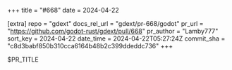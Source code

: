 +++
title = "#668"
date = 2024-04-22

[extra]
repo = "gdext"
docs_rel_url = "gdext/pr-668/godot"
pr_url = "https://github.com/godot-rust/gdext/pull/668"
pr_author = "Lamby777"
sort_key = 2024-04-22
date_time = 2024-04-22T05:27:24Z
commit_sha = "c8d3babf850b310cca6164b48b2c399ddeddc736"
+++

$PR_TITLE
